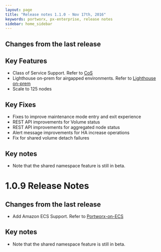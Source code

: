```yaml
---
layout: page
title: "Release notes 1.1.0 - Nov 17th, 2016"
keywords: portworx, px-enterprise, release notes
sidebar: home_sidebar
---
```


## Changes from the last release

## Key Features
* Class of Service Support. Refer to [CoS](/cos.html)
* Lighthouse on-prem for airgapped environments. Refer to [Lighthouse on-prem](/run-lighthouse.html)
* Scale to 125 nodes


## Key Fixes

* Fixes to improve maintenance mode entry and exit experience
* REST API improvements for Volume status
* REST API improvements for aggregated node status
* Alert message improvements for HA increase operations
* Fix for shared volume detach failures

## Key notes
* Note that the shared namespace feature is still in beta.


# 1.0.9 Release Notes

## Changes from the last release
* Add Amazon ECS Support. Refer to [Portworx-on-ECS](/portworx-on-ecs.html)

## Key notes
* Note that the shared namespace feature is still in beta.
